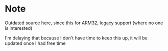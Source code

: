 # Note
Outdated source here, since this for ARM32, legacy support (where no one is interested)

I'm delaying that because I don't have time to keep this up, it will be updated once I had free time
